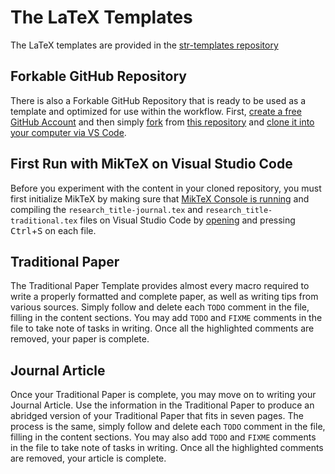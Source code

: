 # The LaTeX Templates
The LaTeX templates are provided in the [str-templates repository](https://github.com/MasterToast10/str-templates)
## Forkable GitHub Repository 
There is also a Forkable GitHub Repository that is ready to be used as a template and optimized for use within the workflow.
First, [create a free GitHub Account](https://github.com/join) and then simply [fork](https://help.github.com/en/github/getting-started-with-github/fork-a-repo) from [this repository](https://github.com/MasterToast10/str-templates-forkable) and [clone it into your computer via VS Code](https://code.visualstudio.com/docs/editor/versioncontrol#_cloning-a-repository).
## First Run with MikTeX on Visual Studio Code
Before you experiment with the content in your cloned repository, you must first initialize MikTeX by making sure that [MikTeX Console is running](https://miktex.org/howto/miktex-console) and compiling the `research_title-journal.tex` and `research_title-traditional.tex` files on Visual Studio Code by [opening](https://code.visualstudio.com/Docs/editor/editingevolved) and pressing <kbd>Ctrl</kbd>+<kbd>S</kbd> on each file.
## Traditional Paper
The Traditional Paper Template provides almost every macro required to write a properly formatted and complete paper, as well as writing tips from various sources. 
Simply follow and delete each `TODO` comment in the file, filling in the content sections.
You may add `TODO` and `FIXME` comments in the file to take note of tasks in writing.
Once all the highlighted comments are removed, your paper is complete.
## Journal Article
Once your Traditional Paper is complete, you may move on to writing your Journal Article.
Use the information in the Traditional Paper to produce an abridged version of your Traditional Paper that fits in seven pages.
The process is the same, simply follow and delete each `TODO` comment in the file, filling in the content sections.
You may also add `TODO` and `FIXME` comments in the file to take note of tasks in writing.
Once all the highlighted comments are removed, your article is complete.